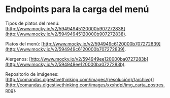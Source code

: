 # Endpoints para la carga del menú

Tipos de platos del menú: [http://www.mocky.io/v2/59494945120000b907272838](http://www.mocky.io/v2/59494945120000b907272838).

Platos del menú: [http://www.mocky.io/v2/594949c6120000b707272839](http://www.mocky.io/v2/594949c6120000b707272839).

Alergenos: [http://www.mocky.io/v2/594949ee120000ba0727283b](http://www.mocky.io/v2/594949ee120000ba0727283b).

Repositorio de imágenes: [http://comandas.digestivethinking.com/images/(resolución)/(archivo)](http://comandas.digestivethinking.com/images/xxxhdpi/img_carta_postres.png).